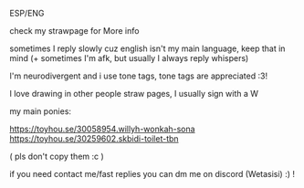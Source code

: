 ESP/ENG

check my strawpage for More info


sometimes I reply slowly cuz english isn't my main language, keep that in mind (+ sometimes I'm afk, but usually I always reply whispers) 

I'm neurodivergent and i use tone tags, tone tags are appreciated :3! 

I love drawing in other people straw pages, I usually sign with a W

my main ponies:

https://toyhou.se/30058954.willyh-wonkah-sona
https://toyhou.se/30259602.skbidi-toilet-tbn

( pls don't copy them :c ) 

if you need contact me/fast replies you can dm me on discord (Wetasisi) :) ! 
